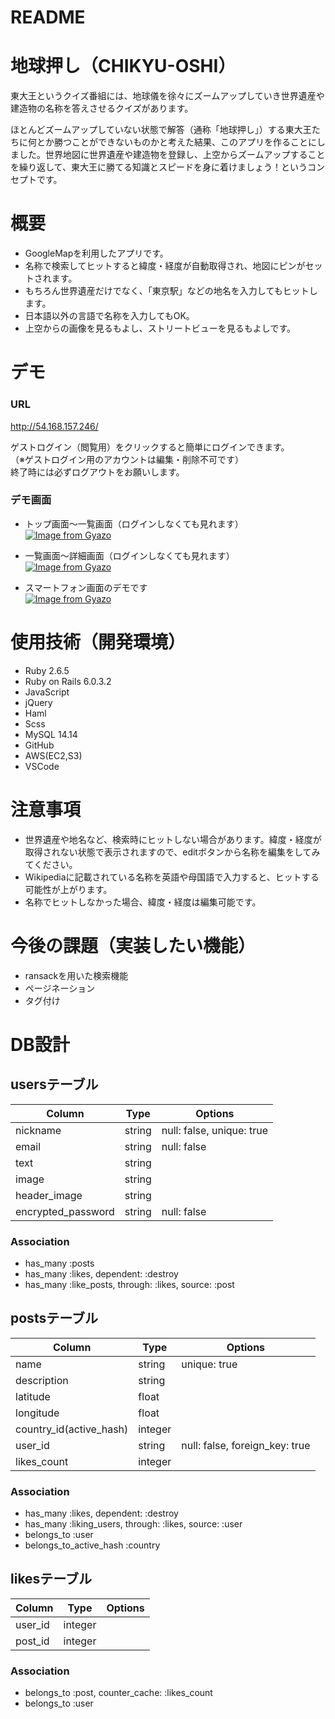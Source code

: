 # README

# 地球押し（CHIKYU-OSHI）
東大王というクイズ番組には、地球儀を徐々にズームアップしていき世界遺産や建造物の名称を答えさせるクイズがあります。  

ほとんどズームアップしていない状態で解答（通称「地球押し」）する東大王たちに何とか勝つことができないものかと考えた結果、このアプリを作ることにしました。世界地図に世界遺産や建造物を登録し、上空からズームアップすることを繰り返して、東大王に勝てる知識とスピードを身に着けましょう！というコンセプトです。

# 概要
- GoogleMapを利用したアプリです。
- 名称で検索してヒットすると緯度・経度が自動取得され、地図にピンがセットされます。
- もちろん世界遺産だけでなく、「東京駅」などの地名を入力してもヒットします。
- 日本語以外の言語で名称を入力してもOK。
- 上空からの画像を見るもよし、ストリートビューを見るもよしです。

# デモ
### URL
http://54.168.157.246/  

ゲストログイン（閲覧用）をクリックすると簡単にログインできます。  
（※ゲストログイン用のアカウントは編集・削除不可です）  
終了時には必ずログアウトをお願いします。  

### デモ画面
- トップ画面〜一覧画面（ログインしなくても見れます）  
[![Image from Gyazo](https://i.gyazo.com/3cf8dc87fff8a7f78fb2c526482f282a.gif)](https://gyazo.com/3cf8dc87fff8a7f78fb2c526482f282a)

- 一覧画面〜詳細画面（ログインしなくても見れます）  
[![Image from Gyazo](https://i.gyazo.com/6130830d92afa3f811abe69f623a3c82.gif)](https://gyazo.com/6130830d92afa3f811abe69f623a3c82)

- スマートフォン画面のデモです  
[![Image from Gyazo](https://i.gyazo.com/61d473b5fe1fd88945dd8a4772abcc31.gif)](https://gyazo.com/61d473b5fe1fd88945dd8a4772abcc31)


# 使用技術（開発環境）
- Ruby 2.6.5
- Ruby on Rails 6.0.3.2
- JavaScript
- jQuery
- Haml
- Scss 
- MySQL 14.14
- GitHub
- AWS(EC2,S3)
- VSCode

# 注意事項
- 世界遺産や地名など、検索時にヒットしない場合があります。緯度・経度が取得されない状態で表示されますので、editボタンから名称を編集をしてみてください。
- Wikipediaに記載されている名称を英語や母国語で入力すると、ヒットする可能性が上がります。
- 名称でヒットしなかった場合、緯度・経度は編集可能です。

# 今後の課題（実装したい機能）
- ransackを用いた検索機能
- ページネーション
- タグ付け

# DB設計
## usersテーブル
| Column             | Type   | Options     |
| ------------------ | ------ | ----------- |
| nickname           | string | null: false, unique: true|
| email              | string | null: false |
| text               | string |             |
| image              | string |             |
| header_image       | string |             |
| encrypted_password | string | null: false |
### Association
- has_many :posts
- has_many :likes, dependent: :destroy
- has_many :like_posts, through: :likes, source: :post
## postsテーブル
| Column                  | Type    | Options                        |
| ----------------------- | ------- | ------------------------------ |
| name                    | string  | unique: true                   |
| description             | string  |                                |
| latitude                | float   |                                |
| longitude               | float   |                                |
| country_id(active_hash) | integer |                                |
| user_id                 | string  | null: false, foreign_key: true |
| likes_count             | integer |                                |
### Association
- has_many :likes, dependent: :destroy
- has_many :liking_users, through: :likes, source: :user
- belongs_to :user
- belongs_to_active_hash :country
## likesテーブル
| Column  | Type    | Options |
| ------- | ------- | ------- |
| user_id | integer |         |
| post_id | integer |         |
### Association
- belongs_to :post, counter_cache: :likes_count
- belongs_to :user

<!-- Things you may want to cover:

* Ruby version

* System dependencies

* Configuration

* Database creation

* Database initialization

* How to run the test suite

* Services (job queues, cache servers, search engines, etc.)

* Deployment instructions

* ... -->
